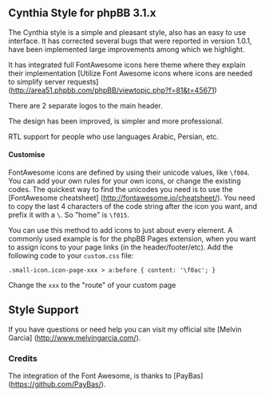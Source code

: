 ## Cynthia Style for phpBB 3.1.x

The Cynthia style is a simple and pleasant style, also has an easy to use interface.
It has corrected several bugs that were reported in version 1.0.1, have been implemented large improvements among which we highlight.

It has integrated full FontAwesome icons here theme where they explain their implementation [Utilize Font Awesome icons where icons are needed to simplify server requests] (http://area51.phpbb.com/phpBB/viewtopic.php?f=81&t=45671)

There are 2 separate logos to the main header.

The design has been improved, is simpler and more professional.

RTL support for people who use languages Arabic, Persian, etc.

#### Customise

FontAwesome icons are defined by using their unicode values, like `\f004`. You can add your own rules for your own icons, or change the existing codes. The quickest way to find the unicodes you need is to use the [FontAwesome cheatsheet] (http://fontawesome.io/cheatsheet/). You need to copy the last 4 characters of the code string after the icon you want, and prefix it with a `\`. So "home" is `\f015`.

You can use this method to add icons to just about every element. A commonly used example is for the phpBB Pages extension, when you want to assign icons to your page links (in the header/footer/etc). Add the following code to your `custom.css` file:
````
.small-icon.icon-page-xxx > a:before { content: '\f0ac'; }
````
Change the `xxx` to the "route" of your custom page

## Style Support

If you have questions or need help you can visit my official site [Melvin Garcia] (http://www.melvingarcia.com/).

### Credits

The integration of the Font Awesome, is thanks to [PayBas] (https://github.com/PayBas/).
